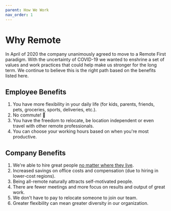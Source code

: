 ```yaml
---
parent: How We Work
nav_order: 1
---
```

# Why Remote
In April of 2020 the company unanimously agreed to move to a Remote First paradigm.  With the uncertainty of COVID-19 we wanted to enshrine a set of values and work practices that could help make us stronger for the long term.  We continue to believe this is the right path based on the benefits listed here.

## Employee Benefits
1. You have more flexibility in your daily life (for kids, parents, friends, pets, groceries, sports, deliveries, etc.).
1. No commute! :car:
1. You have the freedom to relocate, be location independent or even travel with other remote professionals.
1. You can choose your working hours based on when you're most productive.

## Company Benefits
1. We're able to hire great people [no matter where they live](hiring.md).
1. Increased savings on office costs and compensation (due to hiring in lower-cost regions).
1. Being all-remote naturally attracts self-motivated people.
1. There are fewer meetings and more focus on results and output of great work.
1. We don't have to pay to relocate someone to join our team.
1. Greater flexibility can mean greater diversity in our organization.
